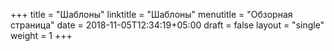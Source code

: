 +++
title = "Шаблоны"
linktitle = "Шаблоны"
menutitle = "Обзорная страница"
date = 2018-11-05T12:34:19+05:00
draft = false
layout = "single"
weight = 1
+++

